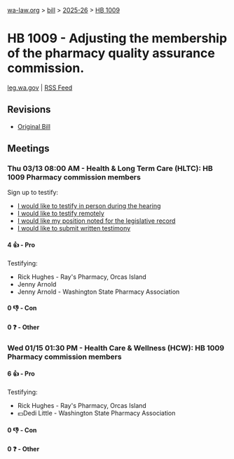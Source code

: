 [wa-law.org](/) > [bill](/bill/) > [2025-26](/bill/2025-26/) > [HB 1009](/bill/2025-26/hb/1009/)

# HB 1009 - Adjusting the membership of the pharmacy quality assurance commission.
[leg.wa.gov](https://app.leg.wa.gov/billsummary?BillNumber=1009&Year=2025&Initiative=false) | [RSS Feed](./rss.xml)

## Revisions
* [Original Bill](1/)

## Meetings
### Thu 03/13 08:00 AM - Health & Long Term Care (HLTC): HB 1009 Pharmacy commission members
Sign up to testify:
* [I would like to testify in person during the hearing](https://app.leg.wa.gov/csi/Testifier/Add?chamber=House&mId=32985&aId=165354&caId=26303&tId=1)
* [I would like to testify remotely](https://app.leg.wa.gov/csi/Testifier/Add?chamber=House&mId=32985&aId=165354&caId=26303&tId=2)
* [I would like my position noted for the legislative record](https://app.leg.wa.gov/csi/Testifier/Add?chamber=House&mId=32985&aId=165354&caId=26303&tId=3)
* [I would like to submit written testimony](https://app.leg.wa.gov/csi/Testifier/Add?chamber=House&mId=32985&aId=165354&caId=26303&tId=4)

#### 4 👍 - Pro
Testifying:
* Rick Hughes - Ray's Pharmacy, Orcas Island
* Jenny Arnold
* Jenny Arnold - Washington State Pharmacy Association

#### 0 👎 - Con

#### 0 ❓ - Other

### Wed 01/15 01:30 PM - Health Care & Wellness (HCW): HB 1009 Pharmacy commission members
#### 6 👍 - Pro
Testifying:
* Rick Hughes - Ray's Pharmacy, Orcas Island
* 💵Dedi Little - Washington State Pharmacy Association

#### 0 👎 - Con

#### 0 ❓ - Other
